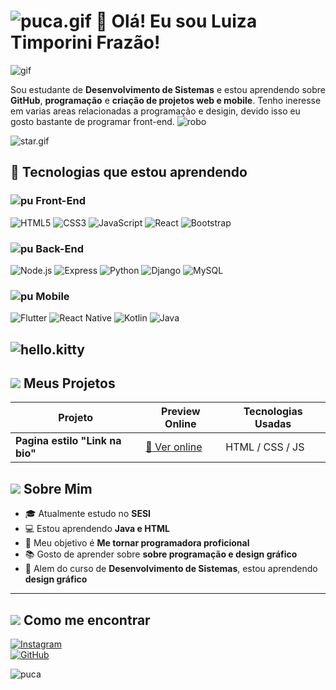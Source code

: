 # ![puca.gif](https://lh3.ggpht.com/_BJo2sJZzI3g/SXintX0d4sI/AAAAAAAABjs/cS-taV2hJq4/s400/327a.gif)  👋 Olá! Eu sou Luiza Timporini Frazão!

![gif](https://www.imagensanimadas.com/data/media/134/linha-divisoria-imagem-animada-0057.gif)


Sou estudante de **Desenvolvimento de Sistemas** e estou aprendendo sobre **GitHub**, **programação** e **criação de projetos web e mobile**. Tenho ineresse em varias areas relacionadas a programação e desigin, devido isso eu gosto bastante de programar front-end. ![robo](https://blogger.googleusercontent.com/img/b/R29vZ2xl/AVvXsEg8Sh7fky0m43qxNr8W1IAaMaAwKLiD8xrPCTnn75r53bM10NFASNMG3ImTNXSdV8bcDGv9MTxxK19a3Rp9sZBIpYyvcHdKAHkelX1kFMkLPMv4QUmaP67nuzTIClJV5_XsTuqu18t4GS8/)

![star.gif](https://lh6.ggpht.com/_iaCLYPyXFeQ/Sb6hTvdJ3-I/AAAAAAAAB-Y/G0N97rLfLMw/s400/hellokitty36.png)

## 🎯 Tecnologias que estou aprendendo

### ![pu](https://blogger.googleusercontent.com/img/b/R29vZ2xl/AVvXsEiu2NWjaLXBh9z4cNUByQoRNP0nngVTKiZljifB5Bn4kdUZ_d3kJ5F54BBOryFan4LLiXAmjf6_BA0K_yhUi0Dle_Giqj4X2RPO5apRL22bj-v4lNBqmhVK4XewtLppy8eoQE4yMYINrqY/) Front-End
![HTML5](https://img.shields.io/badge/-HTML5-E34F26?style=flat-square&logo=html5&logoColor=white)
![CSS3](https://img.shields.io/badge/-CSS3-1572B6?style=flat-square&logo=css3)
![JavaScript](https://img.shields.io/badge/-JavaScript-F7DF1E?style=flat-square&logo=javascript&logoColor=black)
![React](https://img.shields.io/badge/-React-61DAFB?style=flat-square&logo=react&logoColor=black)
![Bootstrap](https://img.shields.io/badge/-Bootstrap-7952B3?style=flat-square&logo=bootstrap&logoColor=white)

### ![pu](https://blogger.googleusercontent.com/img/b/R29vZ2xl/AVvXsEiu2NWjaLXBh9z4cNUByQoRNP0nngVTKiZljifB5Bn4kdUZ_d3kJ5F54BBOryFan4LLiXAmjf6_BA0K_yhUi0Dle_Giqj4X2RPO5apRL22bj-v4lNBqmhVK4XewtLppy8eoQE4yMYINrqY/)  Back-End
![Node.js](https://img.shields.io/badge/-Node.js-339933?style=flat-square&logo=node.js&logoColor=white)
![Express](https://img.shields.io/badge/-Express-000000?style=flat-square&logo=express&logoColor=white)
![Python](https://img.shields.io/badge/-Python-3776AB?style=flat-square&logo=python&logoColor=white)
![Django](https://img.shields.io/badge/-Django-092E20?style=flat-square&logo=django&logoColor=white)
![MySQL](https://img.shields.io/badge/-MySQL-4479A1?style=flat-square&logo=mysql&logoColor=white)

### ![pu](https://blogger.googleusercontent.com/img/b/R29vZ2xl/AVvXsEiu2NWjaLXBh9z4cNUByQoRNP0nngVTKiZljifB5Bn4kdUZ_d3kJ5F54BBOryFan4LLiXAmjf6_BA0K_yhUi0Dle_Giqj4X2RPO5apRL22bj-v4lNBqmhVK4XewtLppy8eoQE4yMYINrqY/) Mobile
![Flutter](https://img.shields.io/badge/-Flutter-02569B?style=flat-square&logo=flutter&logoColor=white)
![React Native](https://img.shields.io/badge/-React_Native-61DAFB?style=flat-square&logo=react&logoColor=black)
![Kotlin](https://img.shields.io/badge/-Kotlin-0095D5?style=flat-square&logo=kotlin&logoColor=white)
![Java](https://img.shields.io/badge/-Java-007396?style=flat-square&logo=java&logoColor=white)

![hello.kitty](https://lh6.ggpht.com/_JX4SILykZEo/S2jEpVVoQyI/AAAAAAAABpY/gNIcCgDET-4/s400/hello-kitty1.gif)
---

## ![](https://lh3.ggpht.com/_BJo2sJZzI3g/SdDxtATSPEI/AAAAAAAAEsg/CWom_XtNhJQ/s400/sombrinha15.png)  Meus Projetos

| Projeto               | Preview Online                        | Tecnologias Usadas        |
|-----------------------|-------------------------------------|--------------------------|
| **Pagina estilo "Link na bio"** | [🔗 Ver online](https://luizatimporinifrazao.github.io/eu-pagina/) | HTML / CSS / JS          |



## ![](https://lh5.ggpht.com/_BJo2sJZzI3g/SuyF0wTRNuI/AAAAAAAALZY/XpaPDdMQ_qU/s400/fliperama.gif) Sobre Mim

- 🎓 Atualmente estudo no **SESI**
- 💻 Estou aprendendo **Java e HTML**
- 🎯 Meu objetivo é **Me tornar programadora proficional**
- 📚 Gosto de aprender sobre **sobre programação e design gráfico**
- 🚀 Alem do curso de **Desenvolvimento de Sistemas**, estou aprendendo **design gráfico**

---

## ![](https://lh6.ggpht.com/_BJo2sJZzI3g/SqfPOi94_cI/AAAAAAAAIak/xGNcNp5qQjM/s400/pc.gif) Como me encontrar


[![Instagram](https://img.shields.io/badge/-Instagram-E4405F?style=flat-square&logo=instagram&logoColor=white)](https://www.instagram.com/timporini_?igsh=MTU3MXB3Zm54dDlwMA==)  
[![GitHub](https://img.shields.io/badge/-GitHub-181717?style=flat-square&logo=github&logoColor=white)](https://github.com/luizatimporinifrazao)


![puca](https://lh6.ggpht.com/_BJo2sJZzI3g/SXR328VOU6I/AAAAAAAABJ8/wOhd8fvD3Ew/s400/181a.gif)
